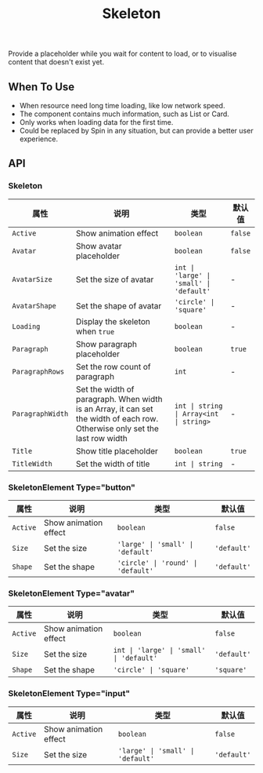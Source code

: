 ﻿---
category: Components
type: Feedback
title: Skeleton
cols: 1
---

Provide a placeholder while you wait for content to load, or to visualise content that doesn't exist yet.

## When To Use

- When resource need long time loading, like low network speed.
- The component contains much information, such as List or Card.
- Only works when loading data for the first time.
- Could be replaced by Spin in any situation, but can provide a better user experience.

## API

### Skeleton

| 属性             | 说明                                                                       | 类型                                     | 默认值  |
| ---------------- | -------------------------------------------------------------------------- | ---------------------------------------- | ------- |
| `Active`         | Show animation effect                                                           | `boolean`                                | `false` |
| `Avatar`         | Show avatar placeholder                                                             | `boolean`                                | `false` |
| `AvatarSize`     | Set the size of avatar                                                    | `int \| 'large' \| 'small' \| 'default'` | -       |
| `AvatarShape`    | Set the shape of avatar                                                             | `'circle' \| 'square'`                   | -       |
| `Loading`        | Display the skeleton when `true`                           | `boolean`                                | -       |
| `Paragraph`      | Show paragraph placeholder                                                            | `boolean`                                | `true`  |
| `ParagraphRows`  | Set the row count of paragraph                                                        | `int`                                    | -       |
| `ParagraphWidth` | Set the width of paragraph. When width is an Array, it can set the width of each row. Otherwise only set the last row width | `int \| string \| Array<int \| string>`  | -       |
| `Title`          | Show title placeholder                                                       | `boolean`                                | `true`  |
| `TitleWidth`     | Set the width of title                                                   | `int \| string`                          | -       |


### SkeletonElement Type="button"

| 属性     | 说明             | 类型                               | 默认值      |
| -------- | ---------------- | ---------------------------------- | ----------- |
| `Active` | Show animation effect | `boolean`                          | `false`     |
| `Size`   | Set the size              | `'large' \| 'small' \| 'default'`  | `'default'` |
| `Shape`  | Set the shape               | `'circle' \| 'round' \| 'default'` | `'default'` |

### SkeletonElement Type="avatar"

| 属性     | 说明             | 类型                                     | 默认值      |
| -------- | ---------------- | ---------------------------------------- | ----------- |
| `Active` | Show animation effect | `boolean`                                | `false`     |
| `Size`   | Set the size             | `int \| 'large' \| 'small' \| 'default'` | `'default'` |
| `Shape`  | Set the shape              | `'circle' \| 'square'`                   | `'square'`  |

### SkeletonElement Type="input"

| 属性     | 说明             | 类型                              | 默认值      |
| -------- | ---------------- | --------------------------------- | ----------- |
| `Active` | Show animation effect | `boolean`                         | `false`     |
| `Size`   | Set the size                | `'large' \| 'small' \| 'default'` | `'default'` |